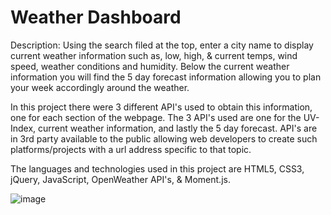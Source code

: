 # Weather Dashboard

Description: Using the search filed at the top, enter a city name to display current weather information such as, low, high, & current temps, wind speed, weather conditions and humidity. Below the current weather information you will find the 5 day forecast information allowing you to plan your week accordingly around the weather.

In this project there were 3 different API's used to obtain this information, one for each section of the webpage. The 3 API's used are one for the UV-Index, current weather information, and lastly the 5 day forecast. API's are in 3rd party available to the public allowing web developers to create such platforms/projects with a url address specific to that topic.

The languages and technologies used in this project are HTML5, CSS3, jQuery, JavaScript, OpenWeather API's, & Moment.js.

![image](https://user-images.githubusercontent.com/71519918/99339844-7de95000-284c-11eb-9834-4bc9b2c7757f.png)